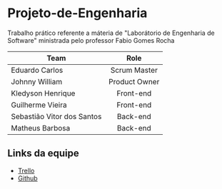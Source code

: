 # Projeto-de-Engenharia
Trabalho prático referente a máteria de "Laborátorio de Engenharia de Software" ministrada pelo professor Fabio Gomes Rocha

|   Team  | Role
|----------------|:-------------------------------:
|Eduardo Carlos  |Scrum Master |
|Johnny William  |Product Owner |
|Kledyson Henrique|Front-end|
|Guilherme Vieira|Front-end|
|Sebastião Vitor dos Santos|Back-end|
|Matheus Barbosa|Back-end| 

## Links da equipe
- [Trello](https://trello.com/projetolaboratoriodeengenharia/home)
- [Github](https://github.com/eduardojnr/Projeto-de-Engenharia)
